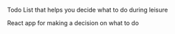 Todo List that helps you decide what to do during leisure

React app for making a decision on what to do
